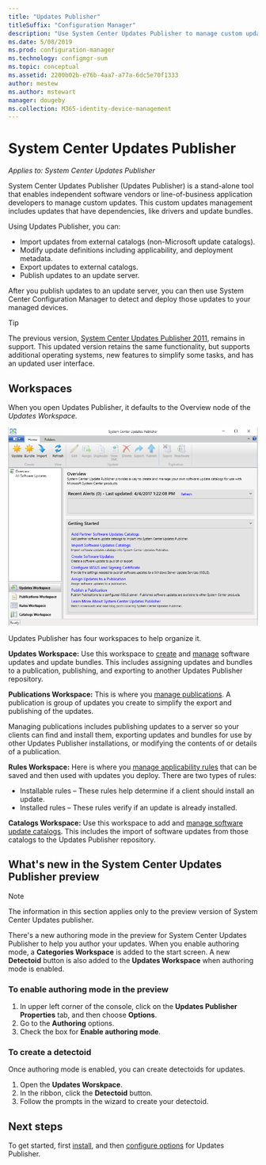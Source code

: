 ```yaml
---
title: "Updates Publisher"
titleSuffix: "Configuration Manager"
description: "Use System Center Updates Publisher to manage custom updates"
ms.date: 5/08/2019
ms.prod: configuration-manager
ms.technology: configmgr-sum
ms.topic: conceptual
ms.assetid: 2200b02b-e76b-4aa7-a77a-6dc5e70f1333
author: mestew
ms.author: mstewart
manager: dougeby
ms.collection: M365-identity-device-management
---
```

# System Center Updates Publisher

*Applies to: System Center Updates Publisher*

System Center Updates Publisher (Updates Publisher) is a stand-alone tool that enables independent software vendors or line-of-business application developers to manage custom updates. This custom updates management includes updates that have dependencies, like drivers and update bundles.

Using Updates Publisher, you can:

-   Import updates from external catalogs (non-Microsoft update catalogs).
-   Modify update definitions including applicability, and deployment metadata.
-   Export updates to external catalogs.
-   Publish updates to an update server.

After you publish updates to an update server, you can then use System Center Configuration Manager to detect and deploy those updates to your managed devices.

> [!TIP]  
> The previous version, [System Center Updates Publisher 2011](http://go.microsoft.com/fwlink/?LinkId=848111), remains in support. This updated version retains the same functionality, but supports additional operating systems, new features to simplify some tasks, and has an updated user interface.

## Workspaces
When you open Updates Publisher, it defaults to the Overview node of the *Updates Workspace.*

![Updates Publisher console](media/console1.png)   


Updates Publisher has four workspaces to help organize it.


**Updates Workspace:** Use this workspace to [create](/sccm/sum/tools/create-updates-with-updates-publisher) and [manage](/sccm/sum/tools/manage-updates-with-updates-publisher) software updates and update bundles. This includes assigning updates and bundles to a publication, publishing, and exporting to another Updates Publisher repository.

**Publications Workspace:** This is where you [manage publications](/sccm/sum/tools/updates-publisher-publications). A publication is group of updates you create to simplify the export and publishing of the updates.

Managing publications includes publishing updates to a server so your clients can find and install them, exporting updates and bundles for use by other Updates Publisher installations, or modifying the contents of or details of a publication.

**Rules Workspace:** Here is where you [manage applicability rules](/sccm/sum/tools/updates-publisher-applicability-rules) that can be saved and then used with updates you deploy. There are two types of rules:

-   Installable rules – These rules help determine if a client should install an update.
-   Installed rules – These rules verify if an update is already installed.

**Catalogs Workspace:** Use this workspace to add and [manage software update catalogs](/sccm/sum/tools/updates-publisher-catalogs). This includes the import of software updates from those catalogs to the Updates Publisher repository.

## What's new in the System Center Updates Publisher preview

>[!NOTE] 
>The information in this section applies only to the preview version of System Center Updates publisher.

There's a new authoring mode in the preview for System Center Updates Publisher to help you author your updates. When you enable authoring mode, a **Categories Workspace** is added to the start screen. A new **Detectoid** button is also added to the **Updates Workspace** when authoring mode is enabled. 

### To enable authoring mode in the preview

1. In upper left corner of the console, click on the **Updates Publisher** **Properties** tab, and then choose **Options**.
1. Go to the **Authoring** options.
1. Check the box for **Enable authoring mode**.

### To create a detectoid

Once authoring mode is enabled, you can create detectoids for updates.

1. Open the **Updates Worskpace**.
1. In the ribbon, click the **Detectoid** button.
1. Follow the prompts in the wizard to create your detectoid.


## Next steps
To get started, first [install](/sccm/sum/tools/install-updates-publisher), and then [configure options](/sccm/sum/tools/updates-publisher-options) for Updates Publisher.
